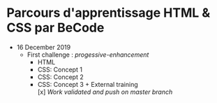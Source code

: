 # Parcours d'apprentissage HTML & CSS par BeCode

* 16 December 2019
  * First challenge : _progessive-enhancement_
    * HTML
    * CSS: Concept 1
    * CSS: Concept 2
    * CSS: Concept 3 + External training  
[x] _Work validated and push on master branch_